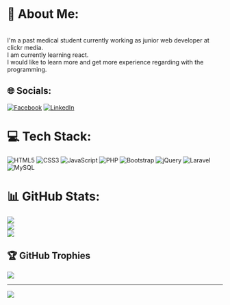 # 💫 About Me:
<br>I'm a past medical student currently working as  junior web developer at clickr media.<br>I am currently learning react.<br>I would like to learn more and get more experience regarding with the programming.<br>


## 🌐 Socials:
[![Facebook](https://img.shields.io/badge/Facebook-%231877F2.svg?logo=Facebook&logoColor=white)](https://facebook.com/https://www.facebook.com/aungmyat.kyaw.7?mibextid=ZbWKwL) [![LinkedIn](https://img.shields.io/badge/LinkedIn-%230077B5.svg?logo=linkedin&logoColor=white)](https://linkedin.com/in/https://mm.linkedin.com/in/leo17) 

# 💻 Tech Stack:
![HTML5](https://img.shields.io/badge/html5-%23E34F26.svg?style=for-the-badge&logo=html5&logoColor=white) ![CSS3](https://img.shields.io/badge/css3-%231572B6.svg?style=for-the-badge&logo=css3&logoColor=white) ![JavaScript](https://img.shields.io/badge/javascript-%23323330.svg?style=for-the-badge&logo=javascript&logoColor=%23F7DF1E) ![PHP](https://img.shields.io/badge/php-%23777BB4.svg?style=for-the-badge&logo=php&logoColor=white) ![Bootstrap](https://img.shields.io/badge/bootstrap-%23563D7C.svg?style=for-the-badge&logo=bootstrap&logoColor=white) ![jQuery](https://img.shields.io/badge/jquery-%230769AD.svg?style=for-the-badge&logo=jquery&logoColor=white) ![Laravel](https://img.shields.io/badge/laravel-%23FF2D20.svg?style=for-the-badge&logo=laravel&logoColor=white) ![MySQL](https://img.shields.io/badge/mysql-%2300f.svg?style=for-the-badge&logo=mysql&logoColor=white)
# 📊 GitHub Stats:
![](https://github-readme-stats.vercel.app/api?username=Popey17&theme=dark&hide_border=false&include_all_commits=false&count_private=false)<br/>
![](https://github-readme-streak-stats.herokuapp.com/?user=Popey17&theme=dark&hide_border=false)<br/>
![](https://github-readme-stats.vercel.app/api/top-langs/?username=Popey17&theme=dark&hide_border=false&include_all_commits=false&count_private=false&layout=compact)

## 🏆 GitHub Trophies
![](https://github-profile-trophy.vercel.app/?username=Popey17&theme=radical&no-frame=false&no-bg=true&margin-w=4)

---
[![](https://visitcount.itsvg.in/api?id=Popey17&icon=0&color=0)](https://visitcount.itsvg.in)

<!-- Proudly created with GPRM ( https://gprm.itsvg.in ) -->
